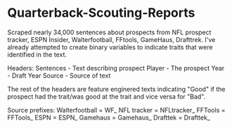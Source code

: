 # Quarterback-Scouting-Reports
Scraped nearly 34,000 sentences about prospects from NFL prospect tracker, ESPN Insider, Walterfootball, FFtools, GameHaus, Drafttrek. I've already attempted to create binary variables to indicate traits that were identified in the text.

Headers:
Sentences - Text describing prospect
Player - The prospect
Year - Draft Year
Source - Source of text

The rest of the headers are feature enginered texts indicating "Good" if the prospect had the trait/was good at the trait and vice versa for 
"Bad".


Source prefixes:
Walterfootball = WF_
NFL tracker = NFLtracker_
FFTools = FFTools_
ESPN = ESPN_
Gamehaus = Gamehaus_
Drafttek = Drafttek_
